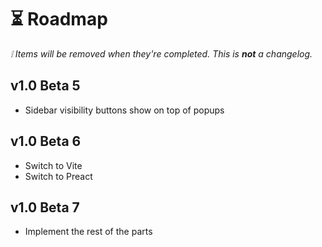 # ⏳ Roadmap

_❕ Items will be removed when they're completed. This is **not** a changelog._

## v1.0 Beta 5

- Sidebar visibility buttons show on top of popups

## v1.0 Beta 6

- Switch to Vite
- Switch to Preact

## v1.0 Beta 7

- Implement the rest of the parts
